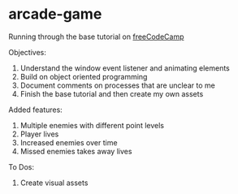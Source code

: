 # arcade-game
Running through the base tutorial on [freeCodeCamp](https://www.youtube.com/watch?v=7BHs1BzA4fs)

Objectives: 
1. Understand the window event listener and animating elements
2. Build on object oriented programming 
3. Document comments on processes that are unclear to me
4. Finish the base tutorial and then create my own assets

Added features: 
1. Multiple enemies with different point levels
2. Player lives
3. Increased enemies over time
4. Missed enemies takes away lives

To Dos:
1. Create visual assets